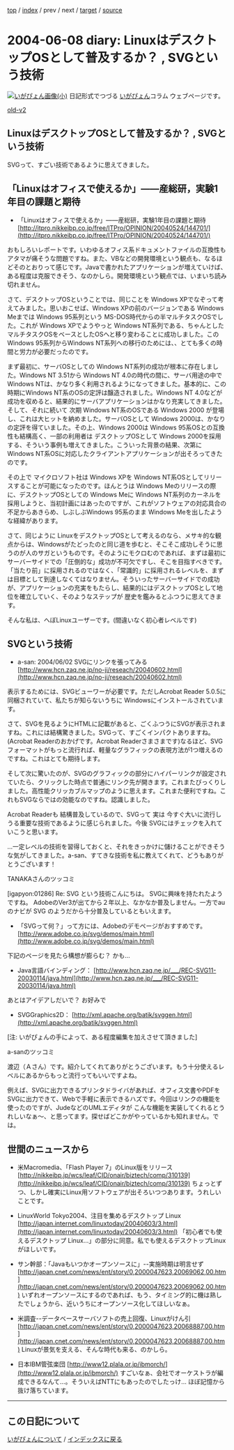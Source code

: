 [top](https://igapyon.github.io/diary/) 
 / [index](https://igapyon.github.io/diary/2004/index.html) 
 / prev 
 / next 
 / [target](https://igapyon.github.io/diary/2004/ig040608.html) 
 / [source](https://github.com/igapyon/diary/blob/gh-pages/2004/ig040608.html.src.md) 

2004-06-08 diary: LinuxはデスクトップOSとして普及するか？ , SVGという技術
=====================================================================================================
[![いがぴょん画像(小)](https://igapyon.github.io/diary/images/iga200306s.jpg "いがぴょん")](https://igapyon.github.io/diary/memo/memoigapyon.html) 日記形式でつづる [いがぴょん](https://igapyon.github.io/diary/memo/memoigapyon.html)コラム ウェブページです。

[old-v2](ig040608-orig.html)

## LinuxはデスクトップOSとして普及するか？ , SVGという技術

SVGって、すごい技術であるように思えてきました。


## 「Linuxはオフィスで使えるか」――産総研，実験1年目の課題と期待

* 「Linuxはオフィスで使えるか」――産総研，実験1年目の課題と期待
  [http://itpro.nikkeibp.co.jp/free/ITPro/OPINION/20040524/144701/](http://itpro.nikkeibp.co.jp/free/ITPro/OPINION/20040524/144701/)

おもしろいレポートです。いわゆるオフィス系ドキュメントファイルの互換性もアタマが痛そうな問題ですね。また、VBなどの開発環境という観点も、なるほどそのとおりって感じです。Javaで書かれたアプリケーションが増えていけば、ある程度は克服できそう、なのかしら。開発環境という観点では、いまいち読み切れません。

さて、デスクトップOSということでは、同じことを Windows XPでなぞって考えてみました。思いおこせば、Windows XPの前のバージョンである Windows Meまでは Windows 95系列という MS-DOS時代からの半マルチタスクOSでした。これが Windows XPでようやっと Windows NT系列である、ちゃんとしたマルチタスクOSをベースとしたOSへと移り変わることに成功しました。この Windows 95系列からWindows NT系列への移行のためには、、とても多くの時間と労力が必要だったのです。

まず最初に、サーバOSとしての Windows NT系列の成功が根本に存在しました。Windows
NT 3.51から Windows NT 4.0の時代の間に、サーバ用途の中で Windows NTは、かなり多く利用されるようになってきました。基本的に、この時期にWindows
NT系のOSの定評は醸造されました。Windows NT 4.0などが成功を収めると、結果的にサーバアプリケーションはかなり充実してきました。そして、それに続いて 次期
Windows NT系のOSである Windows 2000 が登場し、これは大ヒットを納めました。サーバOSとして
Windows 2000は、かなりの定評を得ていました。その上、Windows 2000は Windows
95系OSとの互換性も結構高く、一部の利用者は デスクトップOSとして Windows
2000を採用する、そういう事例も増えてきました。こういった背景の結果、次第にWindows
NT系OSに対応したクライアントアプリケーションが出そろってきたのです。

その上で マイクロソフト社は Windows XPを Windows NT系OSとしてリリースすることが可能になったのです。ほんとうは
Windows Meのリリースの際に、デスクトップOSとしての Windows Meに Windows
NT系列のカーネルを採用しようと、当初計画にはあったのですが、これがソフトウェアの対応具合の不足からあきらめ、しぶしぶWindows
95系のまま Windows Meを出したような経緯があります。

さて、同じように LinuxをデスクトップOSとして考えるのなら、メサキ的な観点からは、Windowsがたどったのと同じ道を歩むと、そこそこ成功しそうに思うのが人のサガというものです。そのようにモクロむのであれば、まずは最初にサーバーサイドでの「圧倒的な」成功が不可欠ですし、そこを目指すべきです。「当たり前」に採用されるのではなく、「常識的」に採用されるレベルを、まずは目標として到達しなくてはなりません。そういったサーバーサイドでの成功が、アプリケーションの充実をもたらし、結果的にはデスクトップOSとして地位を確立していく、そのようなステップが 歴史を鑑みるとふつうに思えてきます。

そんな私は、へぼLinuxユーザーです。(間違いなく初心者レベルです)

## SVGという技術

* a-san: 2004/06/02 SVGにリンクを張ってみる 
  [http://www.hcn.zaq.ne.jp/no-ji/reseach/20040602.html](http://www.hcn.zaq.ne.jp/no-ji/reseach/20040602.html)

表示するためには、SVGビューワーが必要です。ただしAcrobat Reader 5.0.5に同梱されていて、私たちが知らないうちに
Windowsにインストールされています。

さて、SVGを見るようにHTMLに記載があると、ごくふつうにSVGが表示されますね。これには結構驚きました。SVGって、すごくインパクトありますね。(Acrobat
Readerのおかげです。Acrobat Readerさまさまです)なるほど、SVGフォーマットがもっと流行れば、軽量なグラフィックの表現方法が1つ増えるのですね。これはとても期待します。

そして次に驚いたのが、SVGのグラフィックの部分にハイパーリンクが設定されていたら、クリックした時点で普通にリンク先が開きます。これまたびっくりしました。高性能クリッカブルマップのように思えます。これまた便利ですね。これもSVGならではの効能なのですね。認識しました。

Acrobat Readerも 結構普及しているので、SVGって 実は 今すぐ大いに流行しうる重要な技術であるように感じられました。今後 SVGにはチェックを入れていこうと思います。

…一定レベルの技術を習得しておくと、それをきっかけに儲けることができそうな気がしてきました。a-san、すてきな技術を私に教えてくれて、どうもありがとうございます！

TANAKAさんのツッコミ

[igapyon:01286] Re: SVG という技術こんにちは。
SVGに興味を持たれたようですね。
AdobeのVer3が出てから２年以上、なかなか普及しません。一方でau のナビが
SVG のようだから十分普及しているともいえます。

* 「SVGって何？」って方には、Adobeのデモページがおすすめです。
  [http://www.adobe.co.jp/svg/demos/main.html](http://www.adobe.co.jp/svg/demos/main.html)

下記のページを見たら構想が膨らむ？ かも…

* Java言語バインディング：
  [http://www.hcn.zaq.ne.jp/___/REC-SVG11-20030114/java.html](http://www.hcn.zaq.ne.jp/___/REC-SVG11-20030114/java.html)

あとはアイデアしだいで？ お好みで

* SVGGraphics2D：
  [http://xml.apache.org/batik/svggen.html](http://xml.apache.org/batik/svggen.html)

[注: いがぴょんの手によって、ある程度編集を加えさせて頂きました]

a-sanのツッコミ

渡辺（Ａさん）です。紹介してくれてありがとうございます。もう十分使えるレベルにあるからもっと流行ってもいいですよね。

例えば、SVGに出力できるプリンタドライバがあれば、オフィス文書やPDFをSVGに出力できて、Webで手軽に表示できるハズです。今回はリンクの機能を使ったのですが、JudeなどのUMLエディタが こんな機能を実装してくれるとうれしいなぁ～、と思ってます。探せばどこかがやっているかも知れません。では。

## 世間のニュースから

* 米Macromedia、「Flash Player 7」のLinux版をリリース
  [http://nikkeibp.jp/wcs/leaf/CID/onair/biztech/comp/310139](http://nikkeibp.jp/wcs/leaf/CID/onair/biztech/comp/310139)
  ちょっとずつ、しかし確実にLinux用ソフトウェアが出そろいつつあります。うれしいことです。
  
* LinuxWorld Tokyo2004、注目を集めるデスクトップ Linux
  [http://japan.internet.com/linuxtoday/20040603/3.html](http://japan.internet.com/linuxtoday/20040603/3.html)
  「初心者でも使えるデスクトップ Linux…」の部分に同意。私でも使えるデスクトップLinuxがほしいです。
  
* サン幹部：「Javaもいつかオープンソースに」--実施時期は明言せず
  [http://japan.cnet.com/news/ent/story/0,2000047623,20069062,00.htm](http://japan.cnet.com/news/ent/story/0,2000047623,20069062,00.htm)
  いずれオープンソースにするのであれば、もう、タイミング的に機は熟したでしょうから、近いうちにオープンソース化してほしいなぁ。
  
* 米調査--データベースサーバソフトの売上回復、Linuxがけん引
  [http://japan.cnet.com/news/ent/story/0,2000047623,20068887,00.htm](http://japan.cnet.com/news/ent/story/0,2000047623,20068887,00.htm)
  Linuxが景気を支える、そんな時代も来る、のかしら。
  
* 日本IBM管弦楽団 
  [http://www12.plala.or.jp/ibmorch/](http://www12.plala.or.jp/ibmorch/)
  すごいなぁ、会社でオーケストラが編成できるなんて…。そういえばNTTにもあったのでしたっけ…
  ほぼ記憶から抜け落ちています。


----------------------------------------------------------------------------------------------------

## この日記について
[いがぴょんについて](https://igapyon.github.io/diary/memo/memoigapyon.html) / [インデックスに戻る](https://igapyon.github.io/diary/idxall.html)
